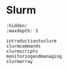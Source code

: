 # Slurm

```{toctree}
:hidden:
:maxdepth: 3

introductiontoslurm
slurmcommands
slurmscripts
monitoringandmanaging
slurmarray
```
